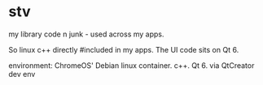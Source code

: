 # stv

my library code n junk - used across my apps.

So linux c++ directly #included in my apps.
The UI code sits on Qt 6.

environment:  ChromeOS' Debian linux container.  c++.  Qt 6.
via QtCreator dev env
